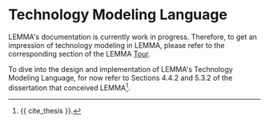 # Technology Modeling Language

LEMMA's documentation is currently work in progress. Therefore, to get an
impression of technology modeling in LEMMA, please refer to the corresponding
section of the LEMMA
[Tour](../../getting-started/tour/index.md#step-4-enrich-the-service-model-with-technology-information).

To dive into the design and implementation of LEMMA's Technology Modeling
Language, for now refer to Sections 4.4.2 and 5.3.2 of the dissertation that
conceived LEMMA[^1].

[^1]: {{ cite_thesis }}.
